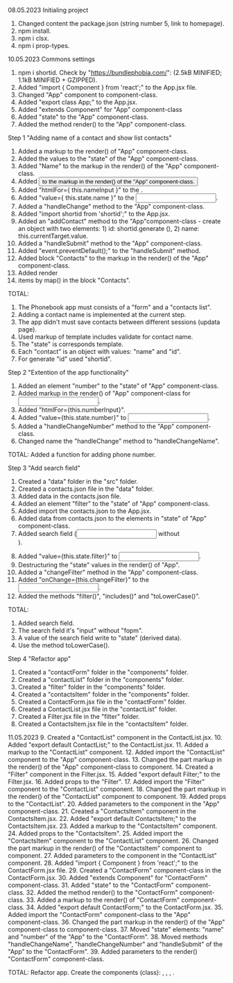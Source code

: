 08.05.2023
Initialing project
1. Changed content the package.json (string number 5, link to homepage).
2. npm install.
3. npm i clsx.
4. npm i prop-types.

10.05.2023
Commons settings
1. npm i shortid. Check by "https://bundlephobia.com/": (2.5kB MINIFIED; 1.1kB MINIFIED + GZIPPED).
2. Added "import { Component } from 'react';" to the App.jsx file.
3. Changed "App" component to component-class.
4. Added "export class App;" to the App.jsx.
5. Added "extends Component" for "App" component-class
6. Added "state" to the "App" component-class.
7. Added the method render() to the "App" component-class.

Step 1 "Adding name of a contact and show list contacts"
1. Added a markup to the render() of "App" component-class.
2. Added the values to the "state" of the "App" component-class.
3. Added <label> "Name" to the markup in the render() of the "App" component-class.
4. Added <button type="submit"> to the markup in the render() of the "App" component-class.
5. Added "htmlFor={ this.nameInput }" to the <label>.
6. Added "value={ this.state.name }" to the <input>.
7. Added a "handleChange" method to the "App" component-class.
8. Added "import shortid from 'shortid';" to the App.jsx.
9. Added an "addContact" method to the "App"component-class - create an object with two elements: 1) id: shortid.generate
   (), 2) name: this.currentTarget.value.
10. Added a "handleSubmit" method to the "App" component-class.
11. Added "event.preventDefault();" to the "handleSubmit" method.
12. Added block "Contacts" to the markup in the render() of the "App" component-class.
13. Added render <li> items by map() in the block "Contacts".

TOTAL:
1. The Phonebook app must consists of a "form" and a "contacts list".
2. Adding a contact name is implemented at the current step.
3. The app didn't must save contacts between different sessions (updata page).
4. Used markup of template includes validate for contact name.
5. The "state" is corresponds template.
6. Each "contact" is an object with values: "name" and "id".
7. For generate "id" used "shortid".

Step 2 "Extention of the app functionality"
1. Added an element "number" to the "state" of "App" component-class.
2. Added markup in the render() of "App" component-class for <input type="tel">.
3. Added "htmlFor={this.numberInput}".
4. Added "value={this.state.number}" to <input>.
5. Added a "handleChangeNumber" method to the "App" component-class.
6. Changed name the "handleChange" method to "handleChangeName".

TOTAL: Added a function for adding phone number.

Step 3 "Add search field"
1. Created a "data" folder in the "src" folder.
2. Created a contacts.json file in the "data" folder.
3. Added data in the contacts.json file.
4. Added an element "filter" to the "state" of "App" component-class.
5. Added import the contacts.json to the App.jsx.
6. Added data from contacts.json to the elements in "state" of "App" component-class.
7. Added search field (<input/> without <form>).
8. Added "value={this.state.filter}" to <input>.
9. Destructuring the "state" values in the render() of "App".
10. Added a "changeFilter" method in the "App" component-class.
11. Added "onChange={this.changeFilter}" to the <input>.
12. Added the methods "filter()", "includes()" and "toLowerCase()".

TOTAL:
1. Added search field.
2. The search field it's "input" without "fopm".
3. A value of the search field write to "state" (derived data).
4. Use the method toLowerCase().

Step 4 "Refactor app"
1. Created a "contactForm" folder in the "components" folder.
2. Created a "contactList" folder in the "components" folder.
3. Created a "filter" folder in the "components" folder.
4. Created a "contactsItem" folder in the "components" folder.
5. Created a ContactForm.jsx file in the "contactForm" folder.
6. Created a ContactList.jsx file in the "contactList" folder.
7. Created a Filter.jsx file in the "filter" folder.
8. Created a ContactsItem.jsx file in the "contactsItem" folder.

11.05.2023
9. Created a "ContactList" component in the ContactList.jsx.
10. Added "export default ContactList;" to the ContactList.jsx.
11. Added a markup to the "ContactList" component.
12. Added import the "ContactList" component to the "App" component-class.
13. Changed the part markup in the render() of the "App" component-class to <ContactList> component.
14. Created a "Filter" component in the Filter.jsx.
15. Added "export default Filter;" to the Filter.jsx.
16. Added props to the "Filter".
17. Added import the "Filter" component to the "ContactList" component.
18. Changed the part markup in the render() of the "ContactList" component to <Filter> component.
19. Added props to the "ContactList".
20. Added parameters to the <ContactList> component in the "App" component-class.
21. Created a "ContactsItem" component in the ContactsItem.jsx.
22. Added "export default ContactsItem;" to the ContactsItem.jsx.
23. Added a markup to the "ContactsItem" component.
24. Added props to the "ContactsItem".
25. Added import the "ContactsItem" component to the "ContactList" component.
26. Changed the part markup in the render() of the "ContactsItem" component to <ContactList> component.
27. Added parameters to the <ContactsItem> component in the "ContactList" component.
28. Added "import { Component } from 'react';" to the ContactForm.jsx file.
29. Created a "ContactForm" component-class in the ContactForm.jsx.
30. Added "extends Component" for "ContactForm" component-class.
31. Added "state" to the "ContactForm" component-class.
32. Added the method render() to the "ContactForm" component-class.
33. Added a markup to the render() of "ContactForm" component-class.
34. Added "export default ContactForm;" to the ContactForm.jsx.
35. Added import the "ContactForm" component-class to the "App" component-class.
36. Changed the part markup in the render() of the "App" component-class to <ContactForm> component-class.
37. Moved "state" elements: "name" and "number" of the "App" to the "ContactForm".
38. Moved methods "handleChangeName", "handleChangeNumber" and "handleSubmit" of the "App" to the "ContactForm".
39. Added parameters to the render() "ContactForm" component-class.

TOTAL: Refactor app. Create the components (class): <ContactList>, <Filter>, <ContactForm>, <ContactsItem>.